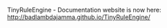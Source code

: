 TinyRuleEngine - Documentation website is now here: http://badlambdajamma.github.io/TinyRuleEngine/
